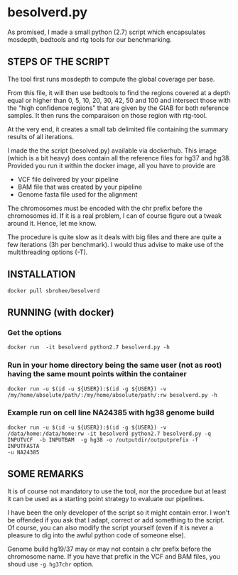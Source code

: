 # besolverd.py

As promised, I made a small python (2.7) script which encapsulates
mosdepth, bedtools and rtg tools for our benchmarking.

## STEPS OF THE SCRIPT

The tool first runs mosdepth to compute the global coverage per base.

 From this file, it will then use bedtools to find the regions covered
at a depth equal or higher than 0, 5, 10, 20, 30, 42, 50 and 100 and
intersect those with the "high confidence regions" that are given by the
GIAB for both reference samples. It then runs the comparaison on those
region with rtg-tool.

At the very end, it creates a small tab delimited file containing the
summary results of all iterations.

I made the the script (besolved.py) available via dockerhub. This image
(which is a bit heavy) does contain all the reference files for hg37 and
hg38. Provided you run it within the docker image, all you have to
provide are

- VCF file delivered by your pipeline
- BAM file that was created by your pipeline
- Genome fasta file used for the alignment

The chromosomes must be encoded with the chr prefix before the
chromosomes id. If it is a real problem, I can of course figure out a
tweak around it. Hence, let me know.

The procedure is quite slow as it deals with big files and there are
quite a few iterations (3h per benchmark). I would thus advise to make use of the multithreading options (-T).


## INSTALLATION
```
docker pull sbrohee/besolverd
```

## RUNNING (with docker)


### Get the options
```
docker run  -it besolverd python2.7 besolverd.py -h
```

### Run in your home directory being the same user (not as root) having the same mount points within the container
```
docker run -u $(id -u ${USER}):$(id -g ${USER}) -v
/my/home/absolute/path/:/my/home/absolute/path/:rw besolverd.py -h
```

### Example run on cell line NA24385 with hg38 genome build

```
docker run -u $(id -u ${USER}):$(id -g ${USER}) -v
/data/home:/data/home:rw -it besolverd python2.7 besolverd.py -q
INPUTVCF  -b INPUTBAM  -g hg38 -o /outputdir/outputprefix -f INPUTFASTA
-u NA24385
```
## SOME REMARKS

It is of course not mandatory to use the tool, nor the procedure but at
least it can be used as a starting point strategy to evaluate our pipelines.

I have been the only developer of the script so it might contain error.
I won't be offended if you ask that I adapt, correct or add something to
the script. Of course, you can also modify the script yourself (even if
it is never a pleasure to dig into the awful python code of someone else).

Genome build hg19/37 may or may not contain a chr prefix before the chromosome name. If you have that prefix in the VCF and BAM files, you shoud use ```-g hg37chr``` option.

